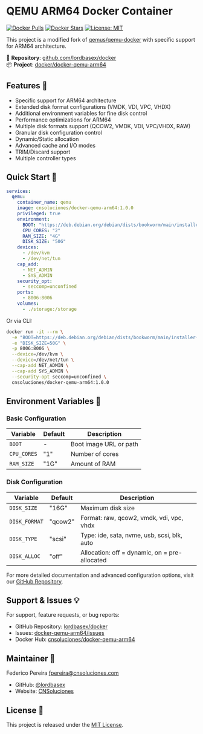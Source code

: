 # QEMU ARM64 Docker Container

[![Docker Pulls](https://img.shields.io/docker/pulls/cnsoluciones/docker-qemu-arm64.svg)](https://hub.docker.com/r/cnsoluciones/docker-qemu-arm64/)
[![Docker Stars](https://img.shields.io/docker/stars/cnsoluciones/docker-qemu-arm64.svg)](https://hub.docker.com/r/cnsoluciones/docker-qemu-arm64/)
[![License: MIT](https://img.shields.io/badge/License-MIT-yellow.svg)](https://github.com/lordbasex/docker/blob/master/docker-qemu-arm64/LICENSE)

This project is a modified fork of [qemus/qemu-docker](https://github.com/qemus/qemu-docker) with specific support for ARM64 architecture.

🔗 **Repository**: [github.com/lordbasex/docker](https://github.com/lordbasex/docker)  
📦 **Project**: [docker/docker-qemu-arm64](https://github.com/lordbasex/docker/tree/master/docker-qemu-arm64)

## Features 🔄

- Specific support for ARM64 architecture
- Extended disk format configurations (VMDK, VDI, VPC, VHDX)
- Additional environment variables for fine disk control
- Performance optimizations for ARM64
- Multiple disk formats support (QCOW2, VMDK, VDI, VPC/VHDX, RAW)
- Granular disk configuration control
- Dynamic/Static allocation
- Advanced cache and I/O modes
- TRIM/Discard support
- Multiple controller types

## Quick Start 🚀

```yaml
services:
  qemu:
    container_name: qemu
    image: cnsoluciones/docker-qemu-arm64:1.0.0
    privileged: true
    environment:
      BOOT: "https://deb.debian.org/debian/dists/bookworm/main/installer-arm64/current/images/netboot/mini.iso"
      CPU_CORES: "2"
      RAM_SIZE: "4G"
      DISK_SIZE: "50G"
    devices:
      - /dev/kvm
      - /dev/net/tun
    cap_add:
      - NET_ADMIN
      - SYS_ADMIN
    security_opt:
      - seccomp=unconfined
    ports:
      - 8006:8006
    volumes:
      - ./storage:/storage
```

Or via CLI:

```bash
docker run -it --rm \
  -e "BOOT=https://deb.debian.org/debian/dists/bookworm/main/installer-arm64/current/images/netboot/mini.iso" \
  -e "DISK_SIZE=50G" \
  -p 8006:8006 \
  --device=/dev/kvm \
  --device=/dev/net/tun \
  --cap-add NET_ADMIN \
  --cap-add SYS_ADMIN \
  --security-opt seccomp=unconfined \
  cnsoluciones/docker-qemu-arm64:1.0.0
```

## Environment Variables 🔧

### Basic Configuration
| Variable | Default | Description |
|----------|---------|-------------|
| `BOOT` | - | Boot image URL or path |
| `CPU_CORES` | "1" | Number of cores |
| `RAM_SIZE` | "1G" | Amount of RAM |

### Disk Configuration
| Variable | Default | Description |
|----------|---------|-------------|
| `DISK_SIZE` | "16G" | Maximum disk size |
| `DISK_FORMAT` | "qcow2" | Format: raw, qcow2, vmdk, vdi, vpc, vhdx |
| `DISK_TYPE` | "scsi" | Type: ide, sata, nvme, usb, scsi, blk, auto |
| `DISK_ALLOC` | "off" | Allocation: off = dynamic, on = pre-allocated |

For more detailed documentation and advanced configuration options, visit our [GitHub Repository](https://github.com/lordbasex/docker/tree/master/docker-qemu-arm64).

## Support & Issues 💡

For support, feature requests, or bug reports:
- GitHub Repository: [lordbasex/docker](https://github.com/lordbasex/docker)
- Issues: [docker-qemu-arm64/issues](https://github.com/lordbasex/docker/issues)
- Docker Hub: [cnsoluciones/docker-qemu-arm64](https://hub.docker.com/r/cnsoluciones/docker-qemu-arm64)

## Maintainer 👤

Federico Pereira <fpereira@cnsoluciones.com>
- GitHub: [@lordbasex](https://github.com/lordbasex)
- Website: [CNSoluciones](https://www.cnsoluciones.com)

## License 📄

This project is released under the [MIT License](https://github.com/lordbasex/docker/blob/master/docker-qemu-arm64/LICENSE). 